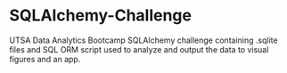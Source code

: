 # SQLAlchemy-Challenge
UTSA Data Analytics Bootcamp SQLAlchemy challenge containing .sqlite files and SQL ORM script used to analyze and output the data to visual figures and an app.
